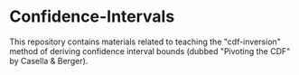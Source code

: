# Confidence-Intervals

This repository contains materials related to teaching the "cdf-inversion"
method of deriving confidence interval bounds (dubbed "Pivoting the CDF" by
Casella & Berger).

